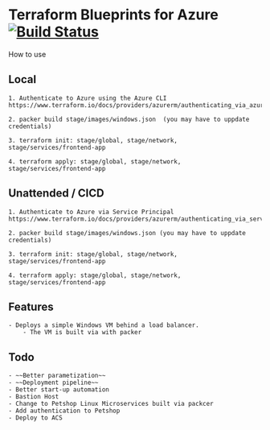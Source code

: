 # Terraform Blueprints for Azure [![Build Status](https://travis-ci.org/ugoenyioha/azure-terraform-blueprints.svg?branch=master)](https://travis-ci.org/ugoenyioha/azure-terraform-blueprints)

How to use

## Local
    1. Authenticate to Azure using the Azure CLI
    https://www.terraform.io/docs/providers/azurerm/authenticating_via_azure_cli.html
    
    2. packer build stage/images/windows.json  (you may have to uppdate credentials)
    
    3. terraform init: stage/global, stage/network, stage/services/frontend-app
    
    4. terraform apply: stage/global, stage/network, stage/services/frontend-app
    
## Unattended / CICD
    1. Authenticate to Azure via Service Principal
    https://www.terraform.io/docs/providers/azurerm/authenticating_via_service_principal.html
    
    2. packer build stage/images/windows.json (you may have to uppdate credentials)
    
    3. terraform init: stage/global, stage/network, stage/services/frontend-app
    
    4. terraform apply: stage/global, stage/network, stage/services/frontend-app
    
## Features
    - Deploys a simple Windows VM behind a load balancer.
        - The VM is built via with packer
    
## Todo
    - ~~Better parametization~~
    - ~~Deployment pipeline~~
    - Better start-up automation
    - Bastion Host
    - Change to Petshop Linux Microservices built via packcer
    - Add authentication to Petshop
    - Deploy to ACS